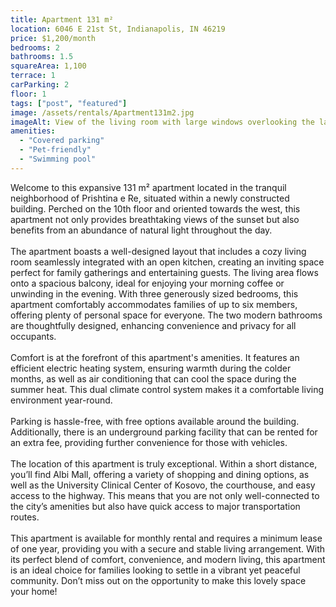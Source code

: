 ```yaml
---
title: Apartment 131 m²
location: 6046 E 21st St, Indianapolis, IN 46219
price: $1,200/month
bedrooms: 2
bathrooms: 1.5
squareArea: 1,100
terrace: 1
carParking: 2
floor: 1
tags: ["post", "featured"]
image: /assets/rentals/Apartment131m2.jpg
imageAlt: View of the living room with large windows overlooking the lake
amenities: 
  - "Covered parking"
  - "Pet-friendly"
  - "Swimming pool"
---
```


Welcome to this expansive 131 m² apartment located in the tranquil neighborhood of Prishtina e Re, situated within a newly constructed building. Perched on the 10th floor and oriented towards the west, this apartment not only provides breathtaking views of the sunset but also benefits from an abundance of natural light throughout the day.
<br><br>
The apartment boasts a well-designed layout that includes a cozy living room seamlessly integrated with an open kitchen, creating an inviting space perfect for family gatherings and entertaining guests. The living area flows onto a spacious balcony, ideal for enjoying your morning coffee or unwinding in the evening. With three generously sized bedrooms, this apartment comfortably accommodates families of up to six members, offering plenty of personal space for everyone. The two modern bathrooms are thoughtfully designed, enhancing convenience and privacy for all occupants.
<br><br>
Comfort is at the forefront of this apartment's amenities. It features an efficient electric heating system, ensuring warmth during the colder months, as well as air conditioning that can cool the space during the summer heat. This dual climate control system makes it a comfortable living environment year-round.
<br><br>
Parking is hassle-free, with free options available around the building. Additionally, there is an underground parking facility that can be rented for an extra fee, providing further convenience for those with vehicles.
<br><br>
The location of this apartment is truly exceptional. Within a short distance, you’ll find Albi Mall, offering a variety of shopping and dining options, as well as the University Clinical Center of Kosovo, the courthouse, and easy access to the highway. This means that you are not only well-connected to the city’s amenities but also have quick access to major transportation routes.
<br><br>
This apartment is available for monthly rental and requires a minimum lease of one year, providing you with a secure and stable living arrangement. With its perfect blend of comfort, convenience, and modern living, this apartment is an ideal choice for families looking to settle in a vibrant yet peaceful community. Don’t miss out on the opportunity to make this lovely space your home!